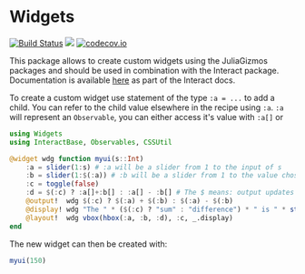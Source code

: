 # Widgets

[![Build Status](https://travis-ci.org/piever/Widgets.jl.svg?branch=master)](https://travis-ci.org/piever/Widgets.jl)
[![](https://img.shields.io/badge/docs-latest-blue.svg)](https://juliagizmos.github.io/Interact.jl/latest/custom_widgets.html)
[![codecov.io](http://codecov.io/github/piever/Widgets.jl/coverage.svg?branch=master)](http://codecov.io/github/piever/Widgets.jl?branch=master)

This package allows to create custom widgets using the JuliaGizmos packages and should be used in combination with the Interact package. Documentation is available [here](https://juliagizmos.github.io/Interact.jl/latest/custom_widgets.html) as part of the Interact docs.

To create a custom widget use statement of the type `:a = ...` to add a child. You can refer to the child value elsewhere in the recipe using `:a`. `:a` will represent an `Observable`, you can either access it's value with `:a[]` or
```julia
using Widgets
using InteractBase, Observables, CSSUtil

@widget wdg function myui(s::Int)
    :a = slider(1:s) # :a will be a slider from 1 to the input of s
    :b = slider(1:$(:a)) # :b will be a slider from 1 to the value chosen in :a
    :c = toggle(false)
    :d = $(:c) ? :a[]+:b[] : :a[] - :b[] # The $ means: output updates as soon as :c changes, whereas the changing :a or :b won't update the widget
    @output!  wdg $(:c) ? $(:a) + $(:b) : $(:a) - $(:b)
    @display! wdg "The " * ($(:c) ? "sum" : "difference") * " is " * string($(_.output))
    @layout!  wdg vbox(hbox(:a, :b, :d), :c, _.display)
end
```

The new widget can then be created with:

```julia
myui(150)
```
